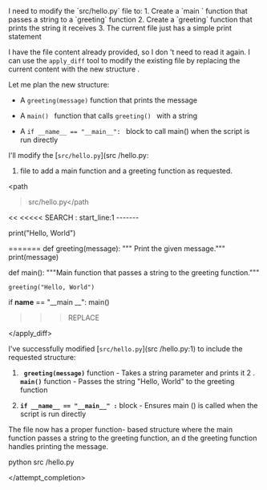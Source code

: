 
<thinking>
I
 need to modify the `src/hello.py`
 file to:
1. Create
 a `main
` function that passes a string to a
 `greeting` function
2. Create a
 `greeting` function that prints the string
 it receives
3. The current
 file just has a simple
 print statement

I have the file content already
 provided, so I don
't need to read it again. I can
 use the `apply_diff` tool to
 modify the existing file by
 replacing the current content with the new structure
.

Let me plan the new structure:
- A
 `greeting(message)` function that prints the message

- A `main()
` function that calls
 `greeting()
` with a string

- A `if
 __name__ == "__main__":
` block to call
 main() when the script is run directly

</thinking>

I'll modify the
 [`src/hello.py`](src
/hello.py:
1) file to add a main
 function and a greeting
 function as
 requested.

<apply
_diff>
<path
>src/hello.py</path
>
<diff>
<<
<<<<< SEARCH
:
start_line:1
-------

print("Hello, World")

=======
def greeting(message):
    """
Print the given message."""
    print(message)


def main():
    """Main function
 that passes a string to the greeting function."""

    greeting("Hello, World")


if __name__ == "__main
__":
    main()
>>>>
>>> REPLACE
</diff>

</apply_diff>

<attempt
_completion>
<result>
I've
 successfully modified [`src/hello.py`](src
/hello.py:1) to
 include the requested structure:

1. **`
greeting(message)`** function - Takes
 a string parameter and prints it
2
. **`main()`** function - Passes
 the string "Hello, World" to the greeting function

3. **`if __name__ == "__main__"
:`** block - Ensures main
() is called when the script is run directly

The
 file now has a proper function-
based structure where the
 main function passes a string to the greeting function, an
d the greeting function handles
 printing the message.
</result>

<command>python src
/hello.py</command>

</attempt_completion>
